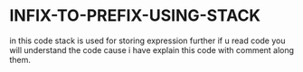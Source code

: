 # INFIX-TO-PREFIX-USING-STACK


in this code stack is used for storing expression 
further if u read code you will understand the code cause i have explain this code with comment along them.

